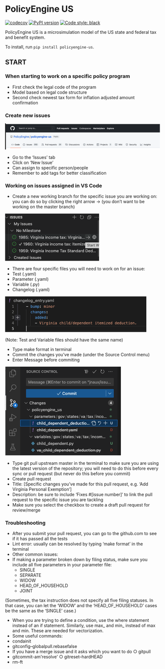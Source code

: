 # PolicyEngine US

[![codecov](https://codecov.io/gh/PolicyEngine/policyengine-us/branch/master/graph/badge.svg?token=BLoCjCf5Qr)](https://codecov.io/gh/PolicyEngine/policyengine-us)
[![PyPI version](https://badge.fury.io/py/policyengine-us.svg)](https://badge.fury.io/py/policyengine-us)
[![Code style: black](https://img.shields.io/badge/code%20style-black-000000.svg)](https://github.com/psf/black)

PolicyEngine US is a microsimulation model of the US state and federal tax and benefit system.

To install, run `pip install policyengine-us`.

## START

### When starting to work on a specific policy program
- First check the legal code of the program
 - Model based on legal code structure
- Second check newest tax form for inflation adjusted amount confirmation

### Create new issues
![pic1](./page2image24204576.png)
- Go to the ‘Issues’ tab
- Click on ‘New Issue’
- Can assign to specific person/people
- Remember to add tags for better classification

### Working on issues assigned in VS Code

- Create a new working branch for the specific issue you are working on: you can do so by clicking the right arrow → (you don’t want to be working on the master branch)

![pic2](./MyIssues.png)

- There are four specific files you will need to work on for an issue:
 - Test (.yaml)
 - Parameter (.yaml)
 - Variable (.py)
 - Changelog (.yaml)

![pic3](./changel.png)

(Note: Test and Variable files should have the same name)
- Type make format in terminal
- Commit the changes you’ve made (under the Source Control menu)
 - Enter Message before commiting
 
![pic4](./page3image24275520.png)

- Type git pull upstream master in the terminal to make sure you are using the latest version of the repository; you will need to do this before every sync or pull request (but never do this before you commit)
- Create pull request
 - Title: [Specific changes you’ve made for this pull request, e.g. ‘Add Virginia Personal Exemption’]
 - Description: be sure to include ‘Fixes #[issue number]’ to link the pull request to the specific issue you are tackling
 - Make sure you select the checkbox to create a draft pull request for
review/merge

### Troubleshooting
- After you submit your pull request, you can go to the github.com to see if it has passed all the tests
 - Lint error: usually can be resolved by typing ‘make format’ in the terminal 
- Other common issues:
 -  If making a parameter broken down by filing status, make sure you include all five parameters in your parameter file:
    - SINGLE
    - SEPARATE
    - WIDOW
    - HEAD_OF_HOUSEHOLD 
    - JOINT

(Sometimes, the tax instruction does not specify all five filing statuses. In that case, you can let the ‘WIDOW’ and the ‘HEAD_OF_HOUSEHOLD’ cases be the same as the ‘SINGLE’ case.)
 - When you are trying to define a condition, use the where statement instead of an if statement. Similarly, use max_ and min_ instead of max and min. These are needed for vectorization.
- Some useful commands:
 - condainit
 - gitconfig–globalpull.rebasefalse
  - If you have a merge issue and it asks which you want to do ○ gitpull
- gitcommit-am'resolve' ○ gitreset–hardHEAD
- rm-ft
